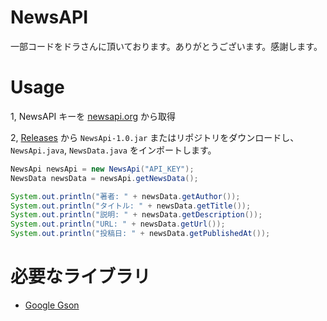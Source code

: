 # NewsAPI
一部コードをドラさんに頂いております。ありがとうございます。感謝します。

# Usage
1, NewsAPI キーを [newsapi.org](https://newsapi.org/) から取得

2, [Releases](https://github.com/SimplyRin/NewsAPI/releases) から `NewsApi-1.0.jar` またはリポジトリをダウンロードし、 `NewsApi.java`, `NewsData.java` をインポートします。

```Java
NewsApi newsApi = new NewsApi("API_KEY");
NewsData newsData = newsApi.getNewsData();

System.out.println("著者: " + newsData.getAuthor());
System.out.println("タイトル: " + newsData.getTitle());
System.out.println("説明: " + newsData.getDescription());
System.out.println("URL: " + newsData.getUrl());
System.out.println("投稿日: " + newsData.getPublishedAt());
```

# 必要なライブラリ
- [Google Gson](https://github.com/google/gson)
